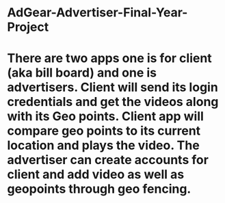 # AdGear-Advertiser-Final-Year-Project
# There are two apps one is for client (aka bill board) and one is advertisers. Client will send its login credentials and get the videos along with its Geo points. Client app will compare geo points to its current location and plays the video. The advertiser can create accounts for client and add video as well as geopoints through geo fencing.
